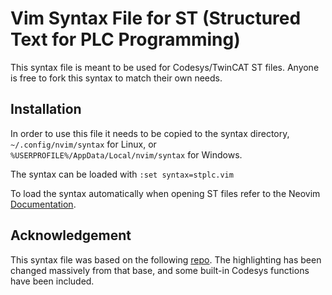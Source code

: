 # Vim Syntax File for ST (Structured Text for PLC Programming)

This syntax file is meant to be used for Codesys/TwinCAT ST files.
Anyone is free to fork this syntax to match their own needs.

## Installation

In order to use this file it needs to be
copied to the syntax directory,
`~/.config/nvim/syntax` for Linux,
or `%USERPROFILE%/AppData/Local/nvim/syntax` for Windows.

The syntax can be loaded with `:set syntax=stplc.vim`

To load the syntax automatically when opening ST files refer to the Neovim 
[Documentation](https://neovim.io/doc/user/syntax.html#_2.-syntax-files).

## Acknowledgement

This syntax file was based on the following 
[repo](https://github.com/tompinkas/st-syntax.vim/).
The highlighting has been changed massively from that base,
and some built-in Codesys functions have been included.
